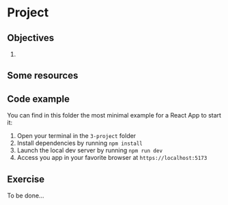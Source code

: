 # Project

## Objectives

1.

## Some resources

## Code example

You can find in this folder the most minimal example for a React App to start it:

1. Open your terminal in the `3-project` folder
2. Install dependencies by running `npm install`
3. Launch the local dev server by running `npm run dev`
4. Access you app in your favorite browser at `https://localhost:5173`

## Exercise

To be done...
